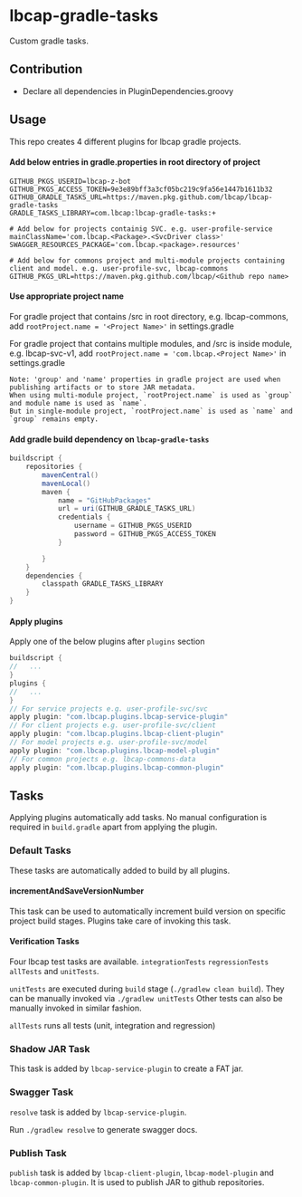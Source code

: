 # lbcap-gradle-tasks
Custom gradle tasks.

## Contribution
- Declare all dependencies in PluginDependencies.groovy

## Usage
This repo creates 4 different plugins for lbcap gradle projects.

#### Add below entries in gradle.properties in root directory of project
```shell
GITHUB_PKGS_USERID=lbcap-z-bot
GITHUB_PKGS_ACCESS_TOKEN=9e3e89bff3a3cf05bc219c9fa56e1447b1611b32
GITHUB_GRADLE_TASKS_URL=https://maven.pkg.github.com/lbcap/lbcap-gradle-tasks
GRADLE_TASKS_LIBRARY=com.lbcap:lbcap-gradle-tasks:+

# Add below for projects containig SVC. e.g. user-profile-service
mainClassName='com.lbcap.<Package>.<SvcDriver class>'
SWAGGER_RESOURCES_PACKAGE='com.lbcap.<package>.resources'

# Add below for commons project and multi-module projects containing client and model. e.g. user-profile-svc, lbcap-commons
GITHUB_PKGS_URL=https://maven.pkg.github.com/lbcap/<Github repo name>
```

#### Use appropriate project name
For gradle project that contains /src in root directory, e.g. lbcap-commons,
add `rootProject.name = '<Project Name>'` in settings.gradle

For gradle project that contains multiple modules, and /src is inside module, e.g. lbcap-svc-v1,
add `rootProject.name = 'com.lbcap.<Project Name>'` in settings.gradle

```
Note: 'group' and 'name' properties in gradle project are used when publishing artifacts or to store JAR metadata.
When using multi-module project, `rootProject.name` is used as `group` and module name is used as `name`.
But in single-module project, `rootProject.name` is used as `name` and `group` remains empty.
```

#### Add gradle build dependency on `lbcap-gradle-tasks`
```groovy
buildscript {
    repositories {
        mavenCentral()
        mavenLocal()
        maven {
            name = "GitHubPackages"
            url = uri(GITHUB_GRADLE_TASKS_URL)
            credentials {
                username = GITHUB_PKGS_USERID
                password = GITHUB_PKGS_ACCESS_TOKEN
            }

        }
    }
    dependencies {
        classpath GRADLE_TASKS_LIBRARY
    }
}
```

#### Apply plugins 
Apply one of the below plugins after `plugins` section
```groovy
buildscript {
//   ...
}
plugins {
//   ...
}
// For service projects e.g. user-profile-svc/svc
apply plugin: "com.lbcap.plugins.lbcap-service-plugin"
// For client projects e.g. user-profile-svc/client
apply plugin: "com.lbcap.plugins.lbcap-client-plugin"
// For model projects e.g. user-profile-svc/model
apply plugin: "com.lbcap.plugins.lbcap-model-plugin"
// For common projects e.g. lbcap-commons-data
apply plugin: "com.lbcap.plugins.lbcap-common-plugin"
```

## Tasks
Applying plugins automatically add tasks.
No manual configuration is required in `build.gradle` apart from applying the plugin.

### Default Tasks
These tasks are automatically added to build by all plugins.

#### incrementAndSaveVersionNumber
This task can be used to automatically increment build version on specific project build stages.
Plugins take care of invoking this task.

#### Verification Tasks
Four lbcap test tasks are available. `integrationTests` `regressionTests` `allTests` and `unitTests`.

`unitTests` are executed during `build` stage (`./gradlew clean build`). 
They can be manually invoked via `./gradlew unitTests`
Other tests can also be manually invoked in similar fashion.

`allTests` runs all tests (unit, integration and regression)

### Shadow JAR Task
This task is added by `lbcap-service-plugin` to create a FAT jar.

### Swagger Task
`resolve` task is added by `lbcap-service-plugin`.

Run `./gradlew resolve` to generate swagger docs.

### Publish Task
`publish` task is added by `lbcap-client-plugin`, `lbcap-model-plugin` and `lbcap-common-plugin`.
It is used to publish JAR to github repositories.
